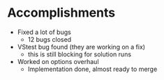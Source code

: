 # Accomplishments
- Fixed a lot of bugs 
    - 12 bugs closed
- VStest bug found (they are working on a fix)
    - this is still blocking for solution runs
- Worked on options overhaul 
    - Implementation done, almost ready to merge
